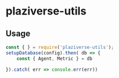 # plaziverse-utils

## Usage 

```js
const { } = require('plaziverse-utils');
setupDatabase(config).then( db => {
    const { Agent, Metric } = db

}).catch( err => console.err(err))
```